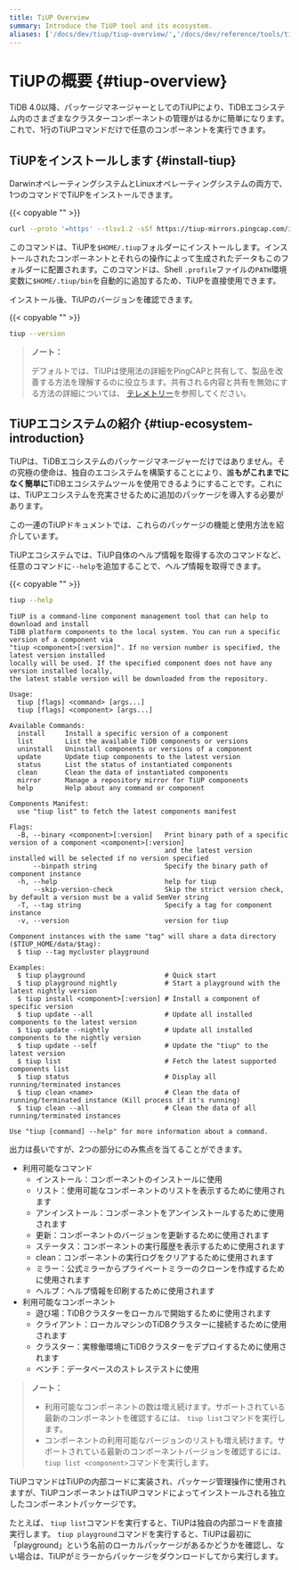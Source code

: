 ```yaml
---
title: TiUP Overview
summary: Introduce the TiUP tool and its ecosystem.
aliases: ['/docs/dev/tiup/tiup-overview/','/docs/dev/reference/tools/tiup/overview/']
---
```


# TiUPの概要 {#tiup-overview}

TiDB 4.0以降、パッケージマネージャーとしてのTiUPにより、TiDBエコシステム内のさまざまなクラスターコンポーネントの管理がはるかに簡単になります。これで、1行のTiUPコマンドだけで任意のコンポーネントを実行できます。

## TiUPをインストールします {#install-tiup}

DarwinオペレーティングシステムとLinuxオペレーティングシステムの両方で、1つのコマンドでTiUPをインストールできます。

{{< copyable "" >}}

```bash
curl --proto '=https' --tlsv1.2 -sSf https://tiup-mirrors.pingcap.com/install.sh | sh
```

このコマンドは、TiUPを`$HOME/.tiup`フォルダーにインストールします。インストールされたコンポーネントとそれらの操作によって生成されたデータもこのフォルダーに配置されます。このコマンドは、Shell `.profile`ファイルの`PATH`環境変数に`$HOME/.tiup/bin`を自動的に追加するため、TiUPを直接使用できます。

インストール後、TiUPのバージョンを確認できます。

{{< copyable "" >}}

```bash
tiup --version
```

> <strong>ノート：</strong>
>
> デフォルトでは、TiUPは使用法の詳細をPingCAPと共有して、製品を改善する方法を理解するのに役立ちます。共有される内容と共有を無効にする方法の詳細については、 [テレメトリー](/telemetry.md)を参照してください。

## TiUPエコシステムの紹介 {#tiup-ecosystem-introduction}

TiUPは、TiDBエコシステムのパッケージマネージャーだけではありません。その究極の使命は、独自のエコシステムを構築することにより、誰<strong>もがこれまでになく簡単に</strong>TiDBエコシステムツールを使用できるようにすることです。これには、TiUPエコシステムを充実させるために追加のパッケージを導入する必要があります。

この一連のTiUPドキュメントでは、これらのパッケージの機能と使用方法を紹介しています。

TiUPエコシステムでは、TiUP自体のヘルプ情報を取得する次のコマンドなど、任意のコマンドに`--help`を追加することで、ヘルプ情報を取得できます。

{{< copyable "" >}}

```bash
tiup --help
```

```
TiUP is a command-line component management tool that can help to download and install
TiDB platform components to the local system. You can run a specific version of a component via
"tiup <component>[:version]". If no version number is specified, the latest version installed
locally will be used. If the specified component does not have any version installed locally,
the latest stable version will be downloaded from the repository.

Usage:
  tiup [flags] <command> [args...]
  tiup [flags] <component> [args...]

Available Commands:
  install     Install a specific version of a component
  list        List the available TiDB components or versions
  uninstall   Uninstall components or versions of a component
  update      Update tiup components to the latest version
  status      List the status of instantiated components
  clean       Clean the data of instantiated components
  mirror      Manage a repository mirror for TiUP components
  help        Help about any command or component

Components Manifest:
  use "tiup list" to fetch the latest components manifest

Flags:
  -B, --binary <component>[:version]   Print binary path of a specific version of a component <component>[:version]
                                       and the latest version installed will be selected if no version specified
      --binpath string                 Specify the binary path of component instance
  -h, --help                           help for tiup
      --skip-version-check             Skip the strict version check, by default a version must be a valid SemVer string
  -T, --tag string                     Specify a tag for component instance
  -v, --version                        version for tiup

Component instances with the same "tag" will share a data directory ($TIUP_HOME/data/$tag):
  $ tiup --tag mycluster playground

Examples:
  $ tiup playground                    # Quick start
  $ tiup playground nightly            # Start a playground with the latest nightly version
  $ tiup install <component>[:version] # Install a component of specific version
  $ tiup update --all                  # Update all installed components to the latest version
  $ tiup update --nightly              # Update all installed components to the nightly version
  $ tiup update --self                 # Update the "tiup" to the latest version
  $ tiup list                          # Fetch the latest supported components list
  $ tiup status                        # Display all running/terminated instances
  $ tiup clean <name>                  # Clean the data of running/terminated instance (Kill process if it's running)
  $ tiup clean --all                   # Clean the data of all running/terminated instances

Use "tiup [command] --help" for more information about a command.
```

出力は長いですが、2つの部分にのみ焦点を当てることができます。

-   利用可能なコマンド
    -   インストール：コンポーネントのインストールに使用
    -   リスト：使用可能なコンポーネントのリストを表示するために使用されます
    -   アンインストール：コンポーネントをアンインストールするために使用されます
    -   更新：コンポーネントのバージョンを更新するために使用されます
    -   ステータス：コンポーネントの実行履歴を表示するために使用されます
    -   clean：コンポーネントの実行ログをクリアするために使用されます
    -   ミラー：公式ミラーからプライベートミラーのクローンを作成するために使用されます
    -   ヘルプ：ヘルプ情報を印刷するために使用されます
-   利用可能なコンポーネント
    -   遊び場：TiDBクラスターをローカルで開始するために使用されます
    -   クライアント：ローカルマシンのTiDBクラスターに接続するために使用されます
    -   クラスター：実稼働環境にTiDBクラスターをデプロイするために使用されます
    -   ベンチ：データベースのストレステストに使用

> <strong>ノート：</strong>
>
> -   利用可能なコンポーネントの数は増え続けます。サポートされている最新のコンポーネントを確認するには、 `tiup list`コマンドを実行します。
> -   コンポーネントの利用可能なバージョンのリストも増え続けます。サポートされている最新のコンポーネントバージョンを確認するには、 `tiup list <component>`コマンドを実行します。

TiUPコマンドはTiUPの内部コードに実装され、パッケージ管理操作に使用されますが、TiUPコンポーネントはTiUPコマンドによってインストールされる独立したコンポーネントパッケージです。

たとえば、 `tiup list`コマンドを実行すると、TiUPは独自の内部コードを直接実行します。 `tiup playground`コマンドを実行すると、TiUPは最初に「playground」という名前のローカルパッケージがあるかどうかを確認し、ない場合は、TiUPがミラーからパッケージをダウンロードしてから実行します。
